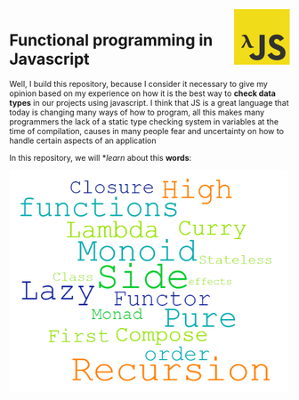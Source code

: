 <img src="https://github.com/damiancipolat/Functional_programming_in_JS/blob/master/doc/fp.png?raw=true" width="100px" align="right" />

# Functional programming in Javascript
Well, I build this repository, because I consider it necessary to give my opinion based on my experience on how it is the best way to **check data types** in our projects using javascript. I think that JS is a great language that today is changing many ways of how to program, all this makes many programmers the lack of a static type checking system in variables at the time of compilation, causes in many people fear and uncertainty on how to handle certain aspects of an application

In this repository, we will **learn* about this **words**:

<img src="https://github.com/damiancipolat/Functional_programming_in_JS/blob/master/doc/cloud_2.png?raw=true" width="500px" align="center" />
